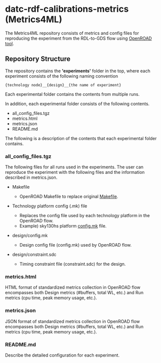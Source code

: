 # datc-rdf-calibrations-metrics (Metrics4ML)
The Metrics4ML repository consists of metrics and config files for reproducing the experiment from the RDL-to-GDS flow using [OpenROAD tool](https://github.com/The-OpenROAD-Project).

## Repository Structure
The repository contains the **'experiments'** folder in the top, where each experiment consists of the following naming convention
```
{technology node}__{design}__{the name of experiment}
```
Each experimental folder contains the contents from multiple runs.

In addition, each experimental folder consists of the following contents.
- all_config_files.tgz
- metrics.html
- metrics.json
- README.md


The following is a description of the contents that each experimental folder contains.
### all_config_files.tgz
The following files for all runs used in the experiments.
The user can reproduce the experiment with the following files and the information described in metrics.json.

- Makefile
  - OpenROAD Makefile to replace original [Makefile](https://github.com/The-OpenROAD-Project/OpenROAD-flow-scripts/blob/master/flow/Makefile).

- Technology platform config (.mk) file
  - Replaces the config file used by each technology platform in the OpenROAD flow.
  - Example) sky130hs platform [config.mk](https://github.com/The-OpenROAD-Project/OpenROAD-flow-scripts/blob/master/flow/platforms/sky130hs/config.mk) file.

- design/config.mk
  - Design config file (config.mk) used by OpenROAD flow.

- design/constraint.sdc
  - Timing constraint file (constraint.sdc) for the design.

### metrics.html
HTML format of standardized metrics collection in OpenROAD flow encompasses both Design metrics (#buffers, total WL, etc.) and Run metrics (cpu time, peak memory usage, etc.).

### metrics.json
JSON format of standardized metrics collection in OpenROAD flow encompasses both Design metrics (#buffers, total WL, etc.) and Run metrics (cpu time, peak memory usage, etc.).

### README.md
Describe the detailed configuration for each experiment.



